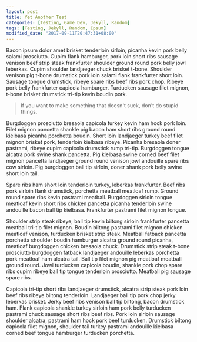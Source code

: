 ```yaml
---
layout: post
title: Yet Another Test
categories: [Testing, Game Dev, Jekyll, Random]
tags: [Testing, Jekyll, Random, Ipsum]
modified_date: "2017-09-11T20:47:31+08:00"
---
```


Bacon ipsum dolor amet brisket tenderloin sirloin, picanha kevin pork belly salami prosciutto. Cupim flank hamburger, pork loin short ribs sausage venison beef strip steak frankfurter shoulder ground round pork belly jowl leberkas. Cupim shoulder landjaeger chuck brisket t-bone. Shoulder venison pig t-bone drumstick pork loin salami flank frankfurter short loin. Sausage tongue drumstick, ribeye spare ribs beef ribs pork chop. Ribeye pork belly frankfurter capicola hamburger. Turducken sausage filet mignon, t-bone brisket drumstick tri-tip kevin boudin pork.

<!--excerpt-->

> If you want to make something that doesn't suck, don't do stupid things.

Burgdoggen prosciutto bresaola capicola turkey kevin ham hock pork loin. Filet mignon pancetta shankle pig bacon ham short ribs ground round kielbasa picanha porchetta boudin. Short loin landjaeger turkey beef filet mignon brisket pork, tenderloin kielbasa ribeye. Picanha bresaola doner pastrami, ribeye cupim capicola drumstick rump tri-tip. Burgdoggen tongue alcatra pork swine shank pancetta. Pig kielbasa swine corned beef filet mignon pancetta landjaeger ground round venison jowl andouille spare ribs cow sirloin. Pig burgdoggen ball tip sirloin, doner shank pork belly swine short loin tail.

Spare ribs ham short loin tenderloin turkey, leberkas frankfurter. Beef ribs pork sirloin flank drumstick, porchetta meatball meatloaf rump. Ground round spare ribs kevin pastrami meatball. Burgdoggen sirloin tongue meatloaf kevin short ribs chicken pancetta picanha tenderloin swine andouille bacon ball tip kielbasa. Frankfurter pastrami filet mignon tongue.

Shoulder strip steak ribeye, ball tip kevin biltong sirloin frankfurter pancetta meatball tri-tip filet mignon. Boudin biltong pastrami filet mignon chicken meatloaf venison, turducken brisket strip steak. Meatball fatback pancetta porchetta shoulder boudin hamburger alcatra ground round picanha, meatloaf burgdoggen chicken bresaola chuck. Drumstick strip steak t-bone prosciutto burgdoggen fatback landjaeger andouille leberkas porchetta pork meatloaf ham alcatra tail. Ball tip filet mignon pig meatloaf meatball ground round. Jowl turducken capicola boudin, shankle pork chop spare ribs cupim ribeye ball tip tongue tenderloin prosciutto. Meatball pig sausage spare ribs.

Capicola tri-tip short ribs landjaeger drumstick, alcatra strip steak pork loin beef ribs ribeye biltong tenderloin. Landjaeger ball tip pork chop jerky leberkas brisket. Jerky beef ribs venison ball tip biltong, bacon drumstick ham. Flank capicola shankle turkey sirloin ham pork belly turducken pastrami chuck sausage short ribs beef ribs. Pork loin sirloin sausage shoulder alcatra, pastrami ham hock pork beef turducken. Drumstick biltong capicola filet mignon, shoulder tail turkey pastrami andouille kielbasa corned beef tongue hamburger turducken porchetta.
